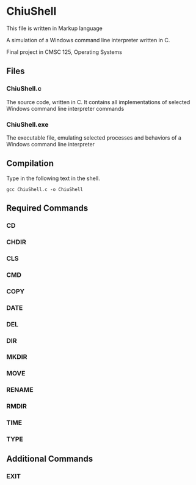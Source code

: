 # ChiuShell
This file is written in Markup language

A simulation of a Windows command line interpreter written in C.

Final project in CMSC 125, Operating Systems





## Files

### ChiuShell.c
The source code, written in C. It contains all implementations of selected Windows command line interpreter commands

### ChiuShell.exe
The executable file, emulating selected processes and behaviors of a Windows command line interpreter





## Compilation

Type in the following text in the shell. 
```
gcc ChiuShell.c -o ChiuShell
```





## Required Commands

### CD


### CHDIR

### CLS

### CMD

### COPY

### DATE

### DEL

### DIR

### MKDIR

### MOVE

### RENAME

### RMDIR

### TIME

### TYPE





## Additional Commands

### EXIT